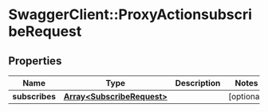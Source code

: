 # SwaggerClient::ProxyActionsubscribeRequest

## Properties
Name | Type | Description | Notes
------------ | ------------- | ------------- | -------------
**subscribes** | [**Array&lt;SubscribeRequest&gt;**](SubscribeRequest.md) |  | [optional] 


